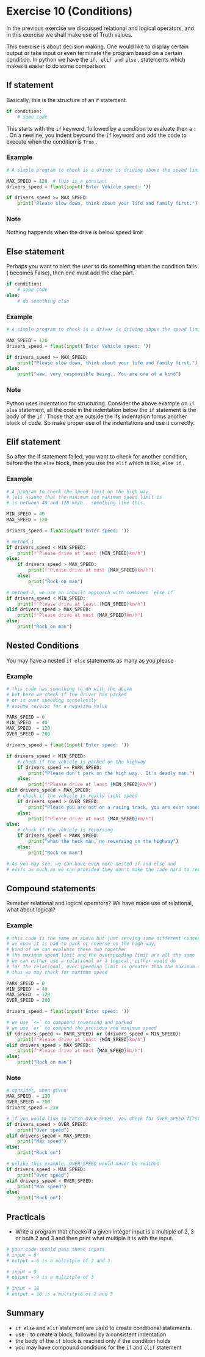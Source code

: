 # Exercise 10 (Conditions)
In the previous  exercise we discussed relational and logical operators, and in this exercise we shall make use of Truth values.

This exercise is about decision making. One would like to display certain output or take input or even terminate the program based on a certain condition. In python we have the `if, elif and else` , statements which makes it easier to do some comparison.

## If statement

Basically, this is the structure of an if statement.

``` python
if condition:
    # some code
```

This starts with the `if` keyword, followed by a condition to evaluate then a `:` . On a newline, you indent beyound the `if` keyword and add the code to execute when the condition is `True` .

### Example

``` python
# A simple program to check is a driver is driving above the speed limit

MAX_SPEED = 120  # this is a constant
drivers_speed = float(input('Enter Vehicle speed: '))

if drivers_speed >= MAX_SPEED:
    print("Please slow down, think about your life and family first.")
```

### Note

Nothing happends when the drive is below speed limit

## Else statement

Perhaps you want to alert the user to do something when the condition fails ( becomes False), then one must add the else part.

``` python
if condition:
    # some code
else:
    # do something else
```

### Example

``` python
# A simple program to check is a driver is driving abpve the speed limit

MAX_SPEED = 120
drivers_speed = float(input('Enter Vehicle speed: '))

if drivers_speed >= MAX_SPEED:
    print("Please slow down, think about your life and family first.")
else:
    print("waw, very responsible being.. You are one of a kind")
```

### Note

Python uses indentation for structuring. Consider the above example on `if else` statement, all the code in the indentation below the `if` statement is the body of the `if` . Those that are outside the ifs indentation forms another block of code. So make proper use of the indentations and use it correctly.

## Elif statement

So after the if statement failed, you want to check for another condition, before the the `else` block, then you use the `elif` which is like, `else if` .

### Example

``` python
# A program to check the speed limit on the high way
# lets assume that the minimum and maximum speed limit is
# is between 40 and 120 km/h.. something like this.

MIN_SPEED = 40
MAX_SPEED = 120

drivers_speed = float(input('Enter speed: '))

# method 1
if drivers_speed < MIN_SPEED:
    print(f"Please drive at least {MIN_SPEED}km/h")
else:
    if drivers_speed > MAX_SPEED:
        print(f"Please drive at most {MAX_SPEED}km/h")
    else:
        print("Rock on man")

# method 2, we use an inbuilt approach with combines `else if` 
if drivers_speed < MIN_SPEED:
    print(f"Please drive at least {MIN_SPEED}km/h")
elif drivers_speed > MAX_SPEED:
    print(f"Please drive at most {MAX_SPEED}km/h")
else:
    print("Rock on man")
```

## Nested Conditions

You may have a nested `if else` statements as many as you please

### Example

``` python
# this code has something to do with the above
# but here we check if the driver has parked
# or is over speeding senselessly
# assume reverse for a negative value

PARK_SPEED = 0
MIN_SPEED  = 40
MAX_SPEED  = 120
OVER_SPEED = 200

drivers_speed = float(input('Enter speed: '))

if drivers_speed < MIN_SPEED:
    # check if the vehicle is parked on the highway
    if drivers_speed == PARK_SPEED:
        print("Please don't park on the high way.. It's deadly man.")
    else:
        print(f"Please drive at least {MIN_SPEED}km/h")
elif drivers_speed > MAX_SPEED:
    # check if the vehicle is really light speed
    if drivers_speed > OVER_SPEED:
        print("Please you are not on a racing track, you are over speeding")
    else:
        print(f"Please drive at most {MAX_SPEED}km/h")
else:
    # check if the vehicle is reversing
    if drivers_speed < PARK_SPEED:
        print("what the heck man, no reversing on the highway")
    else:
        print("Rock on man")

# As you may see, we can have even more nested if and else and
# elifs as much as we can provided they don't make the code hard to read

```

## Compound statements

Remeber relational and logical operators? We have made use of relational, what about logical?

### Example

``` python
# this code is the same as above but just serving some different concept
# we know it is bad to park or reverse on the high way,
# kind of we can evaluate these two together
# the maximum speed limit and the overspeeding limit are all the same
# we can either use a relational or a logical, either would do
# for the relational, over speeding limit is greater than the maximum speed
# thus we may check for maximum speed

PARK_SPEED = 0
MIN_SPEED  = 40
MAX_SPEED  = 120
OVER_SPEED = 200

drivers_speed = float(input('Enter speed: '))

# we use `<=` to compound reversing and parked
# we use `or` to compund the previous and minimum speed
if (drivers_speed <= PARK_SPEED) or (drivers_speed < MIN_SPEED):
    print(f"Please drive at least {MIN_SPEED}km/h")
elif drivers_speed > MAX_SPEED:
    print(f"Please drive at most {MAX_SPEED}km/h")
else:
    print("Rock on man")

```

### Note

``` python
# consider, when given
MAX_SPEED  = 120
OVER_SPEED = 200
drivers_speed = 210

# if you would like to catch OVER_SPEED, you check for OVER_SPEED first else it won't be catched
if drivers_speed > OVER_SPEED:
    print("Over speed")
elif drivers_speed > MAX_SPEED:
    print("Max speed")
else:
    print("Rock on")

# unlike this example, OVER_SPEED would never be reached
if drivers_speed > MAX_SPEED:
    print("Over speed")
elif drivers_speed > OVER_SPEED:
    print("Max speed")
else:
    print("Rock on")

```

## Practicals

* Write a program that checks if a given integer input is a multiple of 2, 3 or both 2 and 3 and then print what multiple it is with the input.

``` python
# your code should pass these inputs
# input = 6
# output = 6 is a multitple of 2 and 3

# input = 9
# output = 9 is a multitple of 3

# input = 18
# output = 18 is a multitple of 2 and 3
```

## Summary

* `if else` and `elif` statement are used to create conditional statements.
* use `:` to create a block, followed by a consistent indentation
* the body of the `if` block is reached only if the condition holds
* you may have compound conditions for the `if` and `elif` statement

